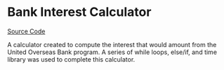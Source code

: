 # Bank Interest Calculator

[Source Code](./TMA.py)


A calculator created to compute the interest that would amount from the United Overseas Bank program. A series of while loops, else/if, and time library was used to complete this calculator. 

